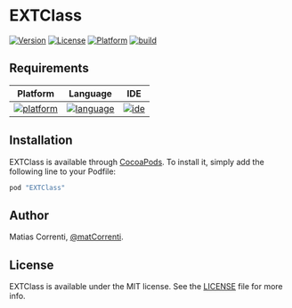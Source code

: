 # EXTClass

[![Version](https://img.shields.io/cocoapods/v/EXTClass.svg?style=flat)](http://cocoapods.org/pods/EXTClass)
[![License](https://img.shields.io/cocoapods/l/EXTClass.svg?style=flat)](https://github.com/Saitco/EXTClass/blob/master/LICENSE)
[![Platform](https://img.shields.io/cocoapods/p/EXTClass.svg?style=flat)](http://cocoapods.org/pods/EXTClass)
[![build](https://travis-ci.org/Saitco/EXTClass.svg?branch=master)](https://travis-ci.org/Saitco/EXTClass.svg?branch=master)

<!-- [![codecov](https://codecov.io/gh/Saitco/EXTClass/branch/master/graph/badge.svg)](https://codecov.io/gh/Saitco/EXTClass) -->


<!--## Example-->

<!--To run the example project, clone the repo, and run `pod install` from the Example directory first.-->

## Requirements

|Platform|Language|IDE|
|:----------:|:--------:|:---:|
|[![platform][iOS_8.3]][iOS_8.3]|[![language][swift_3.0]][swift_3.0]|[![ide][xcode_3.2]][xcode_3.2]|

## Installation

EXTClass is available through [CocoaPods](http://cocoapods.org). To install
it, simply add the following line to your Podfile:

```ruby
pod "EXTClass"
```

## Author

Matias Correnti, [@matCorrenti](http://twitter.com/matCorrenti).

## License

EXTClass is available under the MIT license. See the [LICENSE](https://github.com/Saitco/EXTClass/blob/master/LICENSE) file for more info.


<!-- Links -->
[iOS_8.3]:https://img.shields.io/badge/iOS-8.3_+-5658FE.svg
[swift_3.0]:https://img.shields.io/badge/Swift-3.0_+-EF5138.svg
[xcode_3.2]:https://img.shields.io/badge/Xcode-3.2_+-2A92F4.svg
